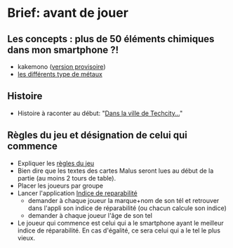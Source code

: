 # Brief: avant de jouer

## Les concepts : plus de 50 éléments chimiques dans mon smartphone ?!
- kakemono ([version provisoire](./pdf/Kakemono_PhoneImpact.pdf))
- [les différents type de métaux](./Fiche_metaux.md)

## Histoire
- Histoire à raconter au début: "[Dans la ville de Techcity...](./Histoire.md)"

## Règles du jeu et désignation de celui qui commence
- Expliquer les [règles du jeu](Regles.md)
- Bien dire que les textes des cartes Malus seront lues au début de la partie (au moins 2 tours de table).
- Placer les joueurs par groupe
- Lancer l'application [Indice de reparabilité](https://www.indicereparabilite.fr/)
  - demander à chaque joueur la marque+nom de son tél et retrouver dans l'appli son indice de réparabilité (ou chacun calcule son indice)
  - demander à chaque joueur l'âge de son tel
- Le joueur qui commence est celui qui a le smartphone ayant le meilleur indice de réparabilité. En cas d'égalité, ce sera celui qui a le tel le plus vieux.
